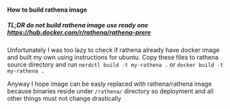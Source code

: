 #### How to build rathena image

##### TL;DR do not build rathena image use ready one https://hub.docker.com/r/rathena/rathena-prere

Unfortunately I was too lazy to check if rathena already have docker image and built my own using instructions for ubuntu. Copy these files to rathena source directory and run `nerdctl build -t my-rathena .` or `docker build -t my-rathena .`

Anyway I hope image can be easly replaced with rathena/rathena image because binaries reside under `/rathena/` directory so deployment and all other things must not change drastically